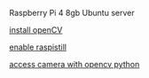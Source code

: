 Raspberry Pi 4 8gb
Ubuntu server

[install openCV](https://linuxize.com/post/how-to-install-opencv-on-ubuntu-18-04/)

[enable raspistill](https://raspberrypi.stackexchange.com/questions/37359/how-to-use-raspistill-on-ubuntu)

[access camera with opencv python](https://www.pyimagesearch.com/2015/03/30/accessing-the-raspberry-pi-camera-with-opencv-and-python/)

